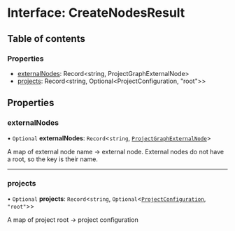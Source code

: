 # Interface: CreateNodesResult

## Table of contents

### Properties

- [externalNodes](../../devkit/documents/CreateNodesResult#externalnodes): Record<string, ProjectGraphExternalNode>
- [projects](../../devkit/documents/CreateNodesResult#projects): Record<string, Optional<ProjectConfiguration, "root">>

## Properties

### externalNodes

• `Optional` **externalNodes**: `Record`\<`string`, [`ProjectGraphExternalNode`](../../devkit/documents/ProjectGraphExternalNode)\>

A map of external node name -> external node. External nodes do not have a root, so the key is their name.

---

### projects

• `Optional` **projects**: `Record`\<`string`, `Optional`\<[`ProjectConfiguration`](../../devkit/documents/ProjectConfiguration), `"root"`\>\>

A map of project root -> project configuration
